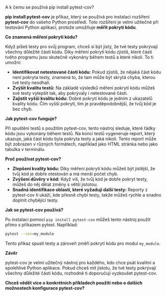 A k čemu se používá pip install pytest-cov?


**pip install pytest-cov** je příkaz, který se používá pro instalaci rozšíření **pytest-cov** do vašeho Python prostředí. Toto rozšíření je velmi užitečné při testování Python aplikací, protože umožňuje **měřit pokrytí kódu**.

**Co znamená měření pokrytí kódu?**

Když píšeš testy pro svůj program, chceš si být jistý, že tvé testy pokrývají všechny důležité části kódu. Díky měření pokrytí kódu zjistíš, které části tvého programu jsou skutečně vykonány během testů a které nikoli. To ti umožní:

* **Identifikovat netestované části kódu:** Pokud zjistíš, že nějaká část kódu není pokryta testy, znamená to, že tam může být skrytá chyba, kterou tvé testy neodhalí.
* **Zvýšit kvalitu testů:** Na základě výsledků měření pokrytí kódu můžeš své testy vylepšit tak, aby pokrývaly i netestované části.
* **Zajistit vyšší kvalitu kódu:** Dobré pokrytí kódu je jedním z ukazatelů kvality kódu. Čím vyšší pokrytí, tím je pravděpodobnější, že tvůj kód je bez chyb.

**Jak pytest-cov funguje?**

Při spuštění testů s použitím pytest-cov, tento nástroj sleduje, které řádky kódu jsou vykonány během testů. Na konci testů vygeneruje report, který ukazuje, jaká část kódu byla pokryta testy a jaká nikoli. Tento report může být zobrazen v různých formátech, například jako HTML stránka nebo jako tabulka v terminálu.

**Proč používat pytest-cov?**

* **Zlepšení kvality kódu:** Díky měření pokrytí kódu můžeš být jistější, že tvůj kód je dobře otestován a má menší počet chyb.
* **Zvýšení důvěry v kód:** Když víš, že tvůj kód je dobře pokryt testy, můžeš do něj dělat změny s větší jistotou.
* **Snadná identifikace oblastí, které vyžadují další testy:** Reporty z pytest-cov ti ukáží, kde přesně chybí testy, takže můžeš rychle a snadno doplnit chybějící testy.

**Jak se pytest-cov používá?**

Po instalaci pomocí `pip install pytest-cov` můžeš tento nástroj použít přímo s příkazem pytest. Například:

```bash
pytest --cov=my_module
```

Tento příkaz spustí testy a zároveň změří pokrytí kódu pro modul `my_module`.

**Závěr**

pytest-cov je velmi užitečný nástroj pro každého, kdo chce psát kvalitní a spolehlivé Python aplikace. Pokud chceš mít jistotu, že tvé testy pokrývají všechny důležité části kódu, rozhodně ti doporučuji vyzkoušet pytest-cov.

**Chceš vědět více o konkrétních příkladech použití nebo o dalších možnostech konfigurace pytest-cov?**
